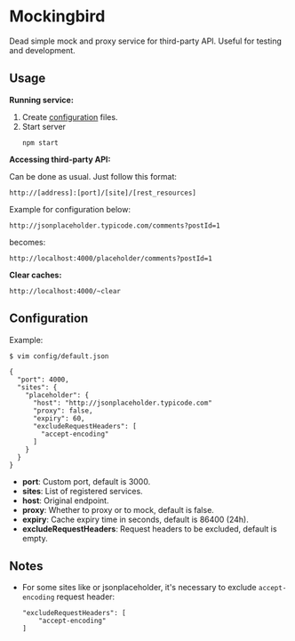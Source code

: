 # Mockingbird

Dead simple mock and proxy service for third-party API. 
Useful for testing and development.

## Usage
**Running service:**
1. Create [configuration](https://www.npmjs.com/package/config) files.
2. Start server
	```
	npm start
	```


**Accessing third-party API:**

Can be done as usual. Just follow this format:
```
http://[address]:[port]/[site]/[rest_resources]
```

Example for configuration below:
```
http://jsonplaceholder.typicode.com/comments?postId=1
```
becomes:
```
http://localhost:4000/placeholder/comments?postId=1
```

**Clear caches:**

```
http://localhost:4000/~clear
```

## Configuration

Example:
```
$ vim config/default.json
```
```
{
  "port": 4000,
  "sites": {
    "placeholder": {
      "host": "http://jsonplaceholder.typicode.com"
      "proxy": false,
      "expiry": 60,
      "excludeRequestHeaders": [
        "accept-encoding"
      ]
    }
  }
}
```

- **port**: Custom port, default is 3000.
- **sites**: List of registered services.
- **host**: Original endpoint.
- **proxy**: Whether to proxy or to mock, default is false.
- **expiry**: Cache expiry time in seconds, default is 86400 (24h).
- **excludeRequestHeaders**: Request headers to be excluded, default is empty.

## Notes
- For some sites like or jsonplaceholder, it's necessary to exclude `accept-encoding` request header:
  ```
  "excludeRequestHeaders": [
      "accept-encoding"
  ]
  ```
